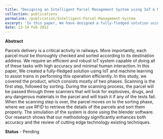 ```yaml
---
title: "Designing an Intelligent Parcel Management System using IoT & Machine Learning"
collection: publications
permalink: /publication/Intelligent-Parcel-Management-System
excerpt: 'In this paper, We have designed a fully-fledged solution using IoT and machine learning to assist railways in performing parcel management operation efficiently'
date: 13-14 Feb 2022
---
```


**Abstract**

Parcels delivery is a critical activity in railways. More importantly, each parcel must be thoroughly checked and sorted according to its destination address. We require an efficient and robust IoT system capable of doing all of these tasks with high accuracy and minimal human interaction. In this paper, We created a fully-fledged solution using IoT and machine learning to assist trains in performing this operation efficiently. In this study, we covered the product, which consists mostly of two phases. Scanning is the first step, followed by sorting. During the scanning process, the parcel will be passed through three scanners that will look for explosives, drugs, and any dangerous materials in the parcel and will trash it if any of the tests fail. When the scanning step is over, the parcel moves on to the sorting phase, where we use RFID to retrieve the details of the parcels and sort them properly. The simulation of the system is done using the blender software. Our research shows that our methodology significantly enhances both accuracy and the review of cutting edge technology existing techniques.

**Status** - Pending <br>
